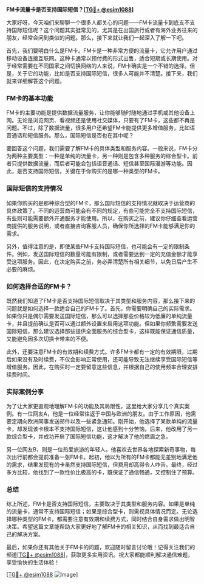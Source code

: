 **FM卡流量卡是否支持国际短信？[[TG💪+ @esim1088](https://t.me/s/esim1088)]**

大家好呀，今天咱们来聊聊一个很多人都关心的问题——FM卡流量卡到底支不支持国际短信呢？这个问题其实挺常见的，尤其是在出国旅行或者有海外业务往来的朋友，经常会问到类似的问题。那么，接下来就让我们一起深入了解一下吧。

首先，我们要明白什么是FM卡。FM卡是一种非常方便的流量卡，它允许用户通过移动设备连接互联网。这种卡通常以预付费的形式出售，适合短期或长期使用。对于经常需要在不同国家之间切换网络的人来说，FM卡确实是一个不错的选择。但是，关于它的功能，比如是否支持国际短信，很多人可能并不清楚。接下来，我们就来详细解答这个问题。

### FM卡的基本功能

FM卡的主要功能是提供数据流量服务，让你能够随时随地通过手机或其他设备上网。无论是浏览网页、看视频还是使用社交媒体，只要有了FM卡，这些都不再是问题。不过，除了数据流量，很多用户还希望FM卡能提供更多增值服务，比如语音通话和短信服务。那么，国际短信是否也在其中呢？

要回答这个问题，我们需要了解FM卡的具体类型和服务内容。一般来说，FM卡分为两种主要类型：一种是单纯的流量卡，另一种则是包含多种服务的综合型卡。前者只提供数据流量，而后者可能会包括语音通话、短信甚至国际漫游等功能。因此，是否支持国际短信，关键在于你购买的是哪一种类型的FM卡。

### 国际短信的支持情况

如果你购买的是那种综合型的FM卡，那么国际短信的支持情况就取决于运营商的具体政策了。不同的运营商可能会有不同的规定，有些可能完全不支持国际短信，有些则可能需要额外开通服务才能使用。所以，在购买之前，建议你仔细查看运营商提供的服务说明，或者直接咨询客服人员，确保你所选择的FM卡能够满足你的需求。

另外，值得注意的是，即使某些FM卡支持国际短信，也可能会有一定的限制条件。例如，发送国际短信的数量可能有限制，或者需要达到一定的充值金额才能享受这项服务。因此，在决定购买之前，务必弄清楚所有相关细节，以免日后产生不必要的麻烦。

### 如何选择合适的FM卡？

既然我们知道了FM卡是否支持国际短信取决于其类型和服务内容，那么接下来的问题就是如何选择一款适合自己的FM卡了。首先，你需要明确自己的实际需求。如果你只是偶尔需要发送国际短信，那么可以选择那些价格较为低廉的单纯流量卡，并且提前确认是否可以通过额外设置来启用这项功能。但如果你频繁需要发送国际短信，那么建议选择那些提供全面服务的综合型卡，这样既能保证通信质量，又能避免因多次切换卡带来的不便。

此外，还要注意FM卡的有效期和续费方式。许多FM卡都有一定的有效期限，过期后如果没有及时续费，不仅会影响正常使用，还可能导致无法继续享受国际短信等增值服务。因此，在购买时一定要留意这些信息，并根据自己的使用频率合理安排续费时间。

### 实际案例分享

为了让大家更直观地理解FM卡的功能及其局限性，这里给大家分享几个真实案例。有一位网友A，他是一位经常往返于中国与欧洲的朋友。由于工作原因，他需要定期向欧洲同事发送邮件以及一些紧急通知。刚开始，他选择了某款单纯的流量卡，却发现该卡根本不支持国际短信，这让他感到十分苦恼。后来，他改用了另一款综合型卡，并成功开启了国际短信功能，这才解决了他的燃眉之急。

另一位网友B，则是一位热爱旅游的年轻人。他喜欢去世界各地探索新奇事物，每次出行前都会提前准备一张FM卡。起初，他以为所有的FM卡都能无差别地满足他的需求，结果发现有的卡虽然支持国际短信，但费用却高得令人咋舌。最终，经过多方比较，他找到了一款性价比极高的卡，既保证了通信畅通，又控制住了预算。

### 总结

综上所述，FM卡是否支持国际短信，主要取决于其类型和服务内容。如果是单纯的流量卡，通常不支持国际短信；如果是综合型卡，则需视具体情况而定。无论选择哪种类型的FM卡，都需要注意有效期和续费方式，同时结合自身需求做出明智决策。希望这篇文章能帮助大家更好地了解FM卡的相关知识，从而找到最适合自己的解决方案。

最后，如果你还有其他关于FM卡的问题，欢迎随时留言讨论哦！记得关注我们的频道[[TG💪+ @esim1088](https://t.me/s/esim1088)]，获取更多实用资讯。祝大家都能顺利解决通信难题，享受愉快的生活体验！

[[TG💪+ @esim1088](https://t.me/s/esim1088) ![Image](https://i.postimg.cc/4NQfJmqS/Snipaste-2025-05-13-00-14-12.png)]